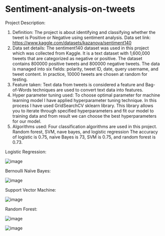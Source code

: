 # Sentiment-analysis-on-tweets

Project Description:
1.	Definition:
The project is about identifying and classifying whether the tweet is Positive or Negative using sentiment analysis.
Data set link:	https://www.kaggle.com/datasets/kazanova/sentiment140
2.	Data set details: 
The sentiment140 dataset was used in this project which was collected from Kaggle. It is a text dataset with 1,600,000 tweets that are categorized as negative or positive. The dataset contains 800000 positive tweets and 800000 negative tweets. The data is managed into six fields: polarity, tweet ID, date, query username, and tweet content. In practice, 10000 tweets are chosen at random for testing.
3.	Feature taken:
Text data from tweets is considered a feature and Bag-of-Words techniques are used to convert text data into features.   
4.	Hyper parameter tuning used:
To choose optimal parameter for machine learning model I have applied hyperparameter tuning technique. In this process I have used GridSearchCV sklearn library. This library allows you to iterate through specified hyperparameters and fit our model to training data and from result we can choose the best hyperparameters for our model. 
5.	Algorithms used:
Four classification algorithms are used in this project. Random forest, SVM, nave bayes, and logistic regression The accuracy of logistic is 0.75, naive Bayes is 73, SVM is 0.75, and random forest is 0.73.

 
Logistic Regression:
 
![image](https://user-images.githubusercontent.com/66068702/165537275-c2d16908-899f-4a52-be92-0913ebad1b2a.png)

Bernoulli Naïve Bayes:

![image](https://user-images.githubusercontent.com/66068702/165537294-f6ccb3bb-1c8d-460e-a79b-85f247982464.png)
 

Support Vector Machine:

![image](https://user-images.githubusercontent.com/66068702/165537308-91501e98-7a37-4b08-9e4b-06e4ddb3e1e6.png) 

Random Forest:
 
![image](https://user-images.githubusercontent.com/66068702/165537331-2aea2942-3999-4456-97b2-ff7e40ae1d84.png)

![image](https://user-images.githubusercontent.com/66068702/165537573-0473a528-76c4-440b-bdba-8e0011111a36.png)
